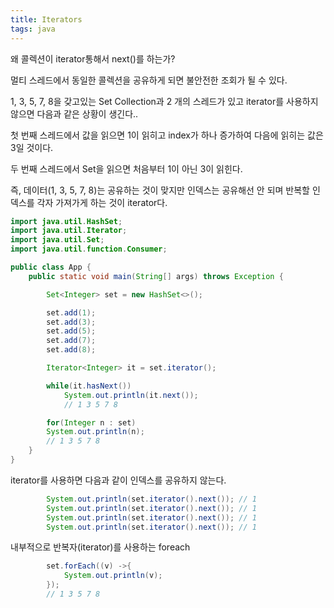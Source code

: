 ```yaml
---
title: Iterators
tags: java
---
```


왜 콜렉션이 iterator통해서 next()를 하는가?
        
멀티 스레드에서 동일한 콜렉션을 공유하게 되면 불안전한 조회가 될 수 있다.

1, 3, 5, 7, 8을 갖고있는 Set Collection과 2 개의 스레드가 있고 iterator를 사용하지 않으면 다음과 같은 상황이 생긴다..

첫 번째 스레드에서 값을 읽으면 1이 읽히고 index가 하나 증가하여 다음에 읽히는 값은 3일 것이다.

두 번째 스레드에서 Set을 읽으면 처음부터 1이 아닌 3이 읽힌다.

즉, 데이터(1, 3, 5, 7, 8)는 공유하는 것이 맞지만 인덱스는 공유해선 안 되며 반복할 인덱스를 각자 가져가게 하는 것이 iterator다.

```java
import java.util.HashSet;
import java.util.Iterator;
import java.util.Set;
import java.util.function.Consumer;

public class App {
    public static void main(String[] args) throws Exception {

        Set<Integer> set = new HashSet<>();

        set.add(1);
        set.add(3);
        set.add(5);
        set.add(7);
        set.add(8);

        Iterator<Integer> it = set.iterator();

        while(it.hasNext())
            System.out.println(it.next());
            // 1 3 5 7 8

        for(Integer n : set)
        System.out.println(n);
        // 1 3 5 7 8
    }
}
```

iterator를 사용하면 다음과 같이 인덱스를 공유하지 않는다.

```java
        System.out.println(set.iterator().next()); // 1
        System.out.println(set.iterator().next()); // 1
        System.out.println(set.iterator().next()); // 1
        System.out.println(set.iterator().next()); // 1
```

내부적으로 반복자(iterator)를 사용하는 foreach

```java
        set.forEach((v) ->{
            System.out.println(v);
        });
        // 1 3 5 7 8
```
